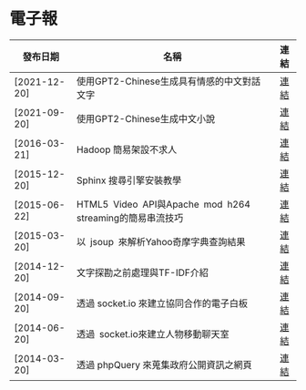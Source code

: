 # 電子報
| 發布日期 | 名稱 | 連結 |
|---|---|:---:|
| [2021-12-20] | 使用GPT2-Chinese生成具有情感的中文對話文字 | [連結](https://www.cc.ntu.edu.tw/chinese/epaper/0059/20211220_5908.html) |
| [2021-09-20] | 使用GPT2-Chinese生成中文小說 | [連結](https://www.cc.ntu.edu.tw/chinese/epaper/0058/20210920_5808.html) |
| [2016-03-21] | Hadoop 簡易架設不求人 | [連結](http://www.cc.ntu.edu.tw/chinese/epaper/0036/20160321_3609.html) |
| [2015-12-20] | Sphinx 搜尋引擎安裝教學 | [連結](http://www.cc.ntu.edu.tw/chinese/epaper/0035/20151220_3508.html) |
| [2015-06-22] | HTML5 Video API與Apache mod h264 streaming的簡易串流技巧 | [連結](http://www.cc.ntu.edu.tw/chinese/epaper/0033/20150620_3308.html) |
| [2015-03-20] | 以 jsoup 來解析Yahoo奇摩字典查詢結果 | [連結](http://www.cc.ntu.edu.tw/chinese/epaper/0032/20150320_3208.html) |
| [2014-12-20] | 文字探勘之前處理與TF-IDF介紹 | [連結](http://www.cc.ntu.edu.tw/chinese/epaper/0031/20141220_3103.html) |
| [2014-09-20] | 透過 socket.io 來建立協同合作的電子白板 | [連結](http://www.cc.ntu.edu.tw/chinese/epaper/0030/20140920_3010.html) |
| [2014-06-20] | 透過 socket.io來建立人物移動聊天室 | [連結](http://www.cc.ntu.edu.tw/chinese/epaper/0029/20140620_2910.html) |
| [2014-03-20] | 透過 phpQuery 來蒐集政府公開資訊之網頁 | [連結](http://www.cc.ntu.edu.tw/chinese/epaper/0028/20140320_2807.html) |
